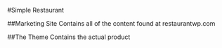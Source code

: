 #Simple Restaurant

##Marketing Site
Contains all of the content found at restaurantwp.com

##The Theme
Contains the actual product
